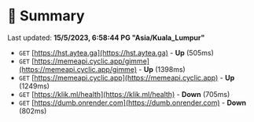 # 📖 Summary
Last updated: **15/5/2023, 6:58:44 PG "Asia/Kuala_Lumpur"**

- `GET` [https://hst.aytea.ga](https://hst.aytea.ga) - **Up** (505ms)
- `GET` [https://memeapi.cyclic.app/gimme](https://memeapi.cyclic.app/gimme) - **Up** (1398ms)
- `GET` [https://memeapi.cyclic.app](https://memeapi.cyclic.app) - **Up** (1249ms)
- `GET` [https://klik.ml/health](https://klik.ml/health) - **Down** (705ms)
- `GET` [https://dumb.onrender.com](https://dumb.onrender.com) - **Down** (802ms)
